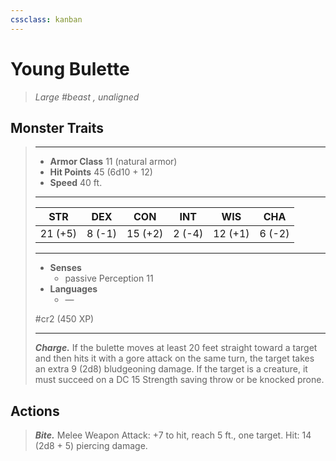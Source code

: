 ```yaml
---
cssclass: kanban
---
```


# Young Bulette
>*Large #beast , unaligned*
## Monster Traits
>___
>- **Armor Class** 11 (natural armor)
>- **Hit Points** 45 (6d10 + 12)
>- **Speed** 40 ft.
>___
>|STR|DEX|CON|INT|WIS|CHA|
>|:---:|:---:|:---:|:---:|:---:|:---:|
>|21 (+5)|8 (-1)|15 (+2)|2 (-4)|12 (+1)|6 (-2)|
>___
>- **Senses**
>	 - passive Perception 11
>- **Languages**
>	 - —
>
> #cr2 (450 XP)
>___
>***Charge.*** If the bulette moves at least 20 feet straight toward a target and then hits it with a gore attack on the same turn, the target takes an extra 9 (2d8) bludgeoning damage. If the target is a creature, it must succeed on a DC 15 Strength saving throw or be knocked prone.  
>
## Actions
>***Bite.*** Melee Weapon Attack: +7 to hit, reach 5 ft., one target. Hit: 14 (2d8 + 5) piercing damage.